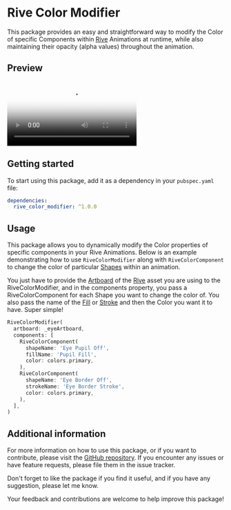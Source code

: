 # Rive Color Modifier

This package provides an easy and straightforward way to modify the Color of specific Components within [Rive](https://rive.app/) Animations at runtime, while also maintaining their opacity (alpha values) throughout the animation.

## Preview

<video controls poster="screenshots/rive_color_modifier_poster.png" src="screenshots/rive_color_modifier_example.mp4" title="Rive Color Modifier Preview"></video>

## Getting started

To start using this package, add it as a dependency in your `pubspec.yaml` file:

```yaml
dependencies:
  rive_color_modifier: ^1.0.0
```

## Usage

This package allows you to dynamically modify the Color properties of specific components in your Rive Animations. Below is an example demonstrating how to use `RiveColorModifier` along with `RiveColorComponent` to change the color of particular [Shapes](https://help.rive.app/editor/fundamentals/shapes-and-paths) within an animation.

You just have to provide the [Artboard](https://help.rive.app/editor/fundamentals/artboards) of the [Rive](https://rive.app/) asset you are using to the RiveColorModifier, and in the components property, you pass a RiveColorComponent for each Shape you want to change the color of. You also pass the name of the [Fill](https://help.rive.app/editor/fundamentals/fill-and-stroke) or [Stroke](https://help.rive.app/editor/fundamentals/fill-and-stroke) and then the Color you want it to have. Super simple!

```dart
RiveColorModifier(
  artboard: _eyeArtboard,
  components: [
    RiveColorComponent(
      shapeName: 'Eye Pupil Off',
      fillName: 'Pupil Fill',
      color: colors.primary,
    ),
    RiveColorComponent(
      shapeName: 'Eye Border Off',
      strokeName: 'Eye Border Stroke',
      color: colors.primary,
    ),
  ],
)
```

## Additional information

For more information on how to use this package, or if you want to contribute, please visit the [GitHub repository](https://github.com/JSimonDev/rive_color_modifier). If you encounter any issues or have feature requests, please file them in the issue tracker.

Don't forget to like the package if you find it useful, and if you have any suggestion, please let me know.

Your feedback and contributions are welcome to help improve this package!
